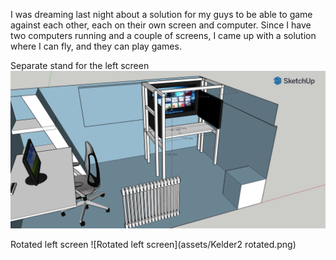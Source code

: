 I was dreaming last night about a solution for my guys to be able to game against each other, each on their own screen and computer. Since I have two computers running and a couple of screens, I came up with a solution where I can fly, and they can play games.

Separate stand for the left screen
![Left screen](assets/Kelder2.png)

Rotated left screen
![Rotated left screen](assets/Kelder2 rotated.png)